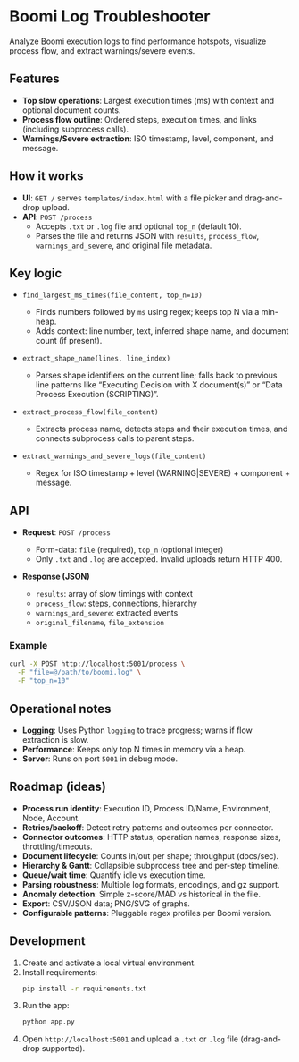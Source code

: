 # Boomi Log Troubleshooter

Analyze Boomi execution logs to find performance hotspots, visualize process flow, and extract warnings/severe events.

## Features
- **Top slow operations**: Largest execution times (ms) with context and optional document counts.
- **Process flow outline**: Ordered steps, execution times, and links (including subprocess calls).
- **Warnings/Severe extraction**: ISO timestamp, level, component, and message.

## How it works
- **UI**: `GET /` serves `templates/index.html` with a file picker and drag-and-drop upload.
- **API**: `POST /process`
  - Accepts `.txt` or `.log` file and optional `top_n` (default 10).
  - Parses the file and returns JSON with `results`, `process_flow`, `warnings_and_severe`, and original file metadata.

## Key logic
- `find_largest_ms_times(file_content, top_n=10)`
  - Finds numbers followed by `ms` using regex; keeps top N via a min-heap.
  - Adds context: line number, text, inferred shape name, and document count (if present).

- `extract_shape_name(lines, line_index)`
  - Parses shape identifiers on the current line; falls back to previous line patterns like “Executing Decision with X document(s)” or “Data Process Execution (SCRIPTING)”.

- `extract_process_flow(file_content)`
  - Extracts process name, detects steps and their execution times, and connects subprocess calls to parent steps.

- `extract_warnings_and_severe_logs(file_content)`
  - Regex for ISO timestamp + level (WARNING|SEVERE) + component + message.

## API
- **Request**: `POST /process`
  - Form-data: `file` (required), `top_n` (optional integer)
  - Only `.txt` and `.log` are accepted. Invalid uploads return HTTP 400.

- **Response (JSON)**
  - `results`: array of slow timings with context
  - `process_flow`: steps, connections, hierarchy
  - `warnings_and_severe`: extracted events
  - `original_filename`, `file_extension`

### Example
```bash
curl -X POST http://localhost:5001/process \
  -F "file=@/path/to/boomi.log" \
  -F "top_n=10"
```

## Operational notes
- **Logging**: Uses Python `logging` to trace progress; warns if flow extraction is slow.
- **Performance**: Keeps only top N times in memory via a heap.
- **Server**: Runs on port `5001` in debug mode.

## Roadmap (ideas)
- **Process run identity**: Execution ID, Process ID/Name, Environment, Node, Account.
- **Retries/backoff**: Detect retry patterns and outcomes per connector.
- **Connector outcomes**: HTTP status, operation names, response sizes, throttling/timeouts.
- **Document lifecycle**: Counts in/out per shape; throughput (docs/sec).
- **Hierarchy & Gantt**: Collapsible subprocess tree and per-step timeline.
- **Queue/wait time**: Quantify idle vs execution time.
- **Parsing robustness**: Multiple log formats, encodings, and gz support.
- **Anomaly detection**: Simple z-score/MAD vs historical in the file.
- **Export**: CSV/JSON data; PNG/SVG of graphs.
- **Configurable patterns**: Pluggable regex profiles per Boomi version.

## Development
1. Create and activate a local virtual environment.
2. Install requirements:
   ```bash
   pip install -r requirements.txt
   ```
3. Run the app:
   ```bash
   python app.py
   ```
4. Open `http://localhost:5001` and upload a `.txt` or `.log` file (drag-and-drop supported).


